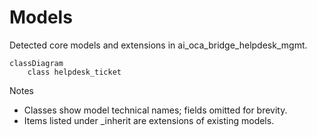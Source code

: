 # Models

Detected core models and extensions in ai_oca_bridge_helpdesk_mgmt.

```mermaid
classDiagram
    class helpdesk_ticket
```

Notes
- Classes show model technical names; fields omitted for brevity.
- Items listed under _inherit are extensions of existing models.
